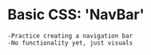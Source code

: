 # Basic CSS: 'NavBar'


    -Practice creating a navigation bar
    -No functionality yet, just visuals